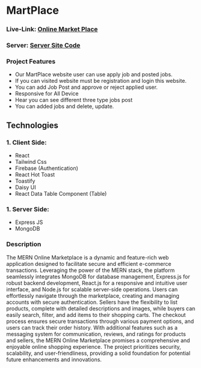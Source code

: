# MartPlace

### Live-Link: [Online Market Place](https://martplace-d6c8a.web.app/)

### Server: [Server Site Code](https://martplace-d6c8a.web.app/)

### Project Features

- Our MartPlace website user can use apply job and posted jobs.
- If you can visited website must be registration and login this website.
- You can add Job Post and approve or reject applied user.
- Responsive for All Device
- Hear you can see different three type jobs post
- You can added jobs and delete, update.

## Technologies

### 1. Client Side:

- React
- Tailwind Css
- Firebase (Authentication)
- React Hot Toast
- Toastify
- Daisy UI
- React Data Table Component (Table)

### 1. Server Side:

- Express JS
- MongoDB

### Description

The MERN Online Marketplace is a dynamic and feature-rich web application designed to facilitate secure and efficient e-commerce transactions. Leveraging the power of the MERN stack, the platform seamlessly integrates MongoDB for database management, Express.js for robust backend development, React.js for a responsive and intuitive user interface, and Node.js for scalable server-side operations. Users can effortlessly navigate through the marketplace, creating and managing accounts with secure authentication. Sellers have the flexibility to list products, complete with detailed descriptions and images, while buyers can easily search, filter, and add items to their shopping carts. The checkout process ensures secure transactions through various payment options, and users can track their order history. With additional features such as a messaging system for communication, reviews, and ratings for products and sellers, the MERN Online Marketplace promises a comprehensive and enjoyable online shopping experience. The project prioritizes security, scalability, and user-friendliness, providing a solid foundation for potential future enhancements and innovations.
